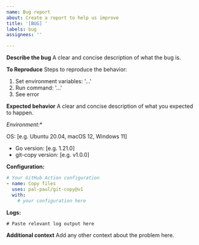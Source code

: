 ```yaml
---
name: Bug report
about: Create a report to help us improve
title: '[BUG] '
labels: bug
assignees: ''

---
```


**Describe the bug**
A clear and concise description of what the bug is.

**To Reproduce**
Steps to reproduce the behavior:

1. Set environment variables: '...'
2. Run command: '...'
3. See error

**Expected behavior**
A clear and concise description of what you expected to happen.

*Environment:**

 OS: [e.g. Ubuntu 20.04, macOS 12, Windows 11]

- Go version: [e.g. 1.21.0]
- git-copy version: [e.g. v1.0.0]

**Configuration:**

```yaml
# Your GitHub Action configuration
- name: Copy files
  uses: pal-paul/git-copy@v1
  with:
    # your configuration here

```

**Logs:**

```
# Paste relevant log output here
```

**Additional context**
Add any other context about the problem here.
